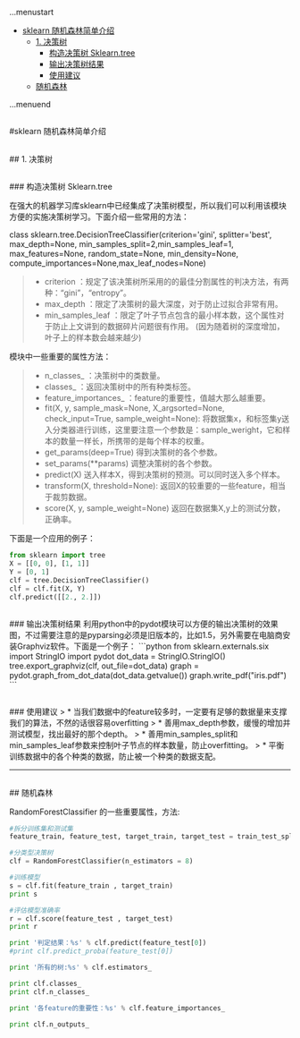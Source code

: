 ...menustart

 - [sklearn 随机森林简单介绍](#d611c199fb56f4cc3ceece27ebc41a8a)
   - [1. 决策树](#ac3f05d5330e044468fd526d476de188)
     - [构造决策树 Sklearn.tree](#417242c55236c9c531e82c5425894faf)
     - [输出决策树结果](#6b00a3fa8d6c11d615b68019cfea518b)
     - [使用建议](#1381cce03d257acf549790c944080017)
   - [随机森林](#a60f6c59122509d3df75f4ed6a768b2e)

...menuend


<h2 id="d611c199fb56f4cc3ceece27ebc41a8a"></h2>
#sklearn 随机森林简单介绍

<h2 id="ac3f05d5330e044468fd526d476de188"></h2>
## 1. 决策树

<h2 id="417242c55236c9c531e82c5425894faf"></h2>
### 构造决策树 Sklearn.tree

在强大的机器学习库sklearn中已经集成了决策树模型，所以我们可以利用该模块方便的实施决策树学习。下面介绍一些常用的方法：  

class sklearn.tree.DecisionTreeClassifier(criterion='gini', splitter='best', max_depth=None, min_samples_split=2,min_samples_leaf=1, max_features=None, random_state=None, min_density=None, compute_importances=None,max_leaf_nodes=None)  

> * criterion ：规定了该决策树所采用的的最佳分割属性的判决方法，有两种：“gini”，“entropy”。  
> * max_depth ：限定了决策树的最大深度，对于防止过拟合非常有用。  
> * min_samples_leaf ：限定了叶子节点包含的最小样本数，这个属性对于防止上文讲到的数据碎片问题很有作用。 (因为随着树的深度增加，叶子上的样本数会越来越少)  


模块中一些重要的属性方法：  
> * n_classes_ ：决策树中的类数量。  
> * classes_ ：返回决策树中的所有种类标签。  
> * feature_importances_ ：feature的重要性，值越大那么越重要。  
> * fit(X, y, sample_mask=None, X_argsorted=None, check_input=True,   sample_weight=None):   将数据集x，和标签集y送入分类器进行训练，这里要注意一个参数是：sample_weright，它和样本的数量一样长，所携带的是每个样本的权重。
> * get_params(deep=True) 得到决策树的各个参数。
> * set_params(**params)  调整决策树的各个参数。
> * predict(X)   送入样本X，得到决策树的预测。可以同时送入多个样本。
> * transform(X, threshold=None): 返回X的较重要的一些feature，相当于裁剪数据。
> * score(X, y, sample_weight=None)   返回在数据集X,y上的测试分数，正确率。

下面是一个应用的例子：
```python
from sklearn import tree  
X = [[0, 0], [1, 1]]  
Y = [0, 1]  
clf = tree.DecisionTreeClassifier()  
clf = clf.fit(X, Y)  
clf.predict([[2., 2.]])  
```

<h2 id="6b00a3fa8d6c11d615b68019cfea518b"></h2>
### 输出决策树结果
利用python中的pydot模块可以方便的输出决策树的效果图，不过需要注意的是pyparsing必须是旧版本的，比如1.5，另外需要在电脑商安装Graphviz软件。下面是一个例子：
```python
from sklearn.externals.six import StringIO    
import pydot   
dot_data = StringIO.StringIO()   
tree.export_graphviz(clf, out_file=dot_data)   
graph = pydot.graph_from_dot_data(dot_data.getvalue())   
graph.write_pdf("iris.pdf")   
```

<h2 id="1381cce03d257acf549790c944080017"></h2>
### 使用建议
> * 当我们数据中的feature较多时，一定要有足够的数据量来支撑我们的算法，不然的话很容易overfitting
> * 善用max_depth参数，缓慢的增加并测试模型，找出最好的那个depth。
> * 善用min_samples_split和min_samples_leaf参数来控制叶子节点的样本数量，防止overfitting。
> * 平衡训练数据中的各个种类的数据，防止被一个种类的数据支配。

---

<h2 id="a60f6c59122509d3df75f4ed6a768b2e"></h2>
## 随机森林

RandomForestClassifier 的一些重要属性，方法:
```python
#拆分训练集和测试集
feature_train, feature_test, target_train, target_test = train_test_split(feature, target, test_size=0.1, random_state=42)

#分类型决策树
clf = RandomForestClassifier(n_estimators = 8)

#训练模型
s = clf.fit(feature_train , target_train)
print s

#评估模型准确率
r = clf.score(feature_test , target_test)
print r

print '判定结果：%s' % clf.predict(feature_test[0])
#print clf.predict_proba(feature_test[0])

print '所有的树:%s' % clf.estimators_

print clf.classes_
print clf.n_classes_

print '各feature的重要性：%s' % clf.feature_importances_

print clf.n_outputs_

```
